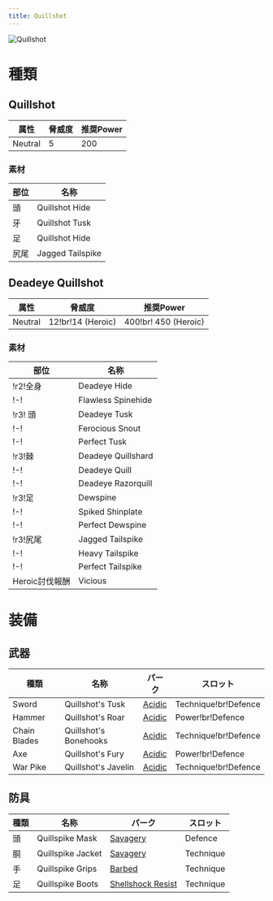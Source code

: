 ```yaml
---
title: Quillshot
---
```

![Quillshot](/img/icon_quillshot.png)

# 種類
## Quillshot
| 属性 | 脅威度 | 推奨Power |
| --- | --- | --- |
| Neutral | 5 | 200 |

### 素材
| 部位 | 名称 |
| --- | --- |
| 頭 | Quillshot Hide |
| 牙 | Quillshot Tusk |
| 足 | Quillshot Hide |
| 尻尾 | Jagged Tailspike |

## Deadeye Quillshot

| 属性 | 脅威度 | 推奨Power |
| --- | --- | --- |
| Neutral | 12!br!14 (Heroic) | 400!br! 450 (Heroic) |

### 素材
| 部位 | 名称 |
| --- | --- |
| !r2!全身 | Deadeye Hide |
| !-! | Flawless Spinehide |
|!r3! 頭 | Deadeye Tusk |
| !-! | Ferocious Snout |
| !-! | Perfect Tusk |
| !r3!棘 | Deadeye Quillshard |
| !-! | Deadeye Quill |
| !-! | Deadeye Razorquill |
| !r3!足 | Dewspine |
| !-! | Spiked Shinplate |
| !-! | Perfect Dewspine |
| !r3!尻尾 | Jagged Tailspike |
| !-! | Heavy Tailspike |
| !-! | Perfect Tailspike |
| Heroic討伐報酬| Vicious |

# 装備
## 武器
| 種類 | 名称 | パーク | スロット |
| --- | --- | --- | --- |
| Sword | Quillshot's Tusk | [Acidic](/data/パーク/#acidic) | Technique!br!Defence |
| Hammer | Quillshot's Roar | [Acidic](/data/パーク/#acidic) | Power!br!Defence |
| Chain Blades | Quillshot's Bonehooks | [Acidic](/data/パーク/#acidic) | Technique!br!Defence |
| Axe | Quillshot's Fury | [Acidic](/data/パーク/#acidic) | Power!br!Defence |
| War Pike |  Quillshot's Javelin | [Acidic](/data/パーク/#acidic) | Technique!br!Defence |

## 防具
| 種類 | 名称 | パーク | スロット |
| --- | --- | --- | --- |
| 頭 | Quillspike Mask | [Savagery](/data/パーク/#savagery) | Defence |
| 胴 | Quillspike Jacket | [Savagery](/data/パーク/#savagery) | Technique |
| 手 | Quillspike Grips | [Barbed](/data/パーク/#barbed) | Technique |
| 足 | Quillspike Boots | [Shellshock Resist](/data/パーク/#shellshock-resist) | Technique |
